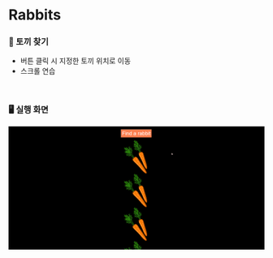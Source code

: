 # Rabbits

### 🐰 토끼 찾기
- 버튼 클릭 시 지정한 토끼 위치로 이동
- 스크롤 연습
<br/>

### 🖥 실행 화면
<img src="/img/rabbits/scroll_rabbits.gif" alt="video" />
